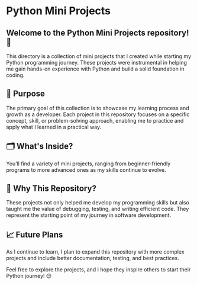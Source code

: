 # Python Mini Projects
## Welcome to the Python Mini Projects repository! 🎉

This directory is a collection of mini projects that I created while starting my Python programming journey. These projects were instrumental in helping me gain hands-on experience with Python and build a solid foundation in coding.

## 🚀 Purpose
The primary goal of this collection is to showcase my learning process and growth as a developer. Each project in this repository focuses on a specific concept, skill, or problem-solving approach, enabling me to practice and apply what I learned in a practical way.

## 🗂️ What's Inside?
You’ll find a variety of mini projects, ranging from beginner-friendly programs to more advanced ones as my skills continue to evolve.

## 🌟 Why This Repository?
These projects not only helped me develop my programming skills but also taught me the value of debugging, testing, and writing efficient code. They represent the starting point of my journey in software development.

## 📈 Future Plans
As I continue to learn, I plan to expand this repository with more complex projects and include better documentation, testing, and best practices.

Feel free to explore the projects, and I hope they inspire others to start their Python journey! 😊
